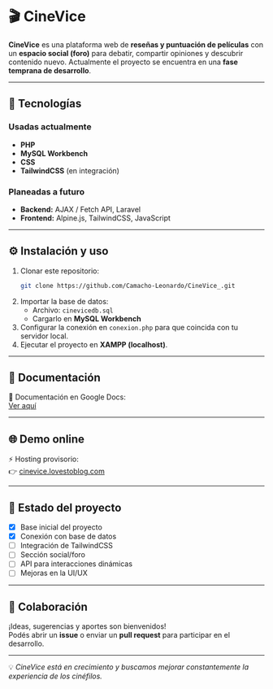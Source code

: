 # 🎬 CineVice

**CineVice** es una plataforma web de **reseñas y puntuación de películas** con un **espacio social (foro)** para debatir, compartir opiniones y descubrir contenido nuevo.
Actualmente el proyecto se encuentra en una **fase temprana de desarrollo**.

---

## 🚀 Tecnologías

### Usadas actualmente
- **PHP**
- **MySQL Workbench**
- **CSS**
- **TailwindCSS** (en integración)

### Planeadas a futuro
- **Backend:** AJAX / Fetch API, Laravel  
- **Frontend:** Alpine.js, TailwindCSS, JavaScript  

---

## ⚙️ Instalación y uso

1. Clonar este repositorio:  
   ```bash
   git clone https://github.com/Camacho-Leonardo/CineVice_.git
   ```
2. Importar la base de datos:  
   - Archivo: `cinevicedb.sql`  
   - Cargarlo en **MySQL Workbench**  
3. Configurar la conexión en `conexion.php` para que coincida con tu servidor local.  
4. Ejecutar el proyecto en **XAMPP (localhost)**.  

---

## 📂 Documentación

📖 Documentación en Google Docs:  
[Ver aquí](https://docs.google.com/document/d/1_JA3XGckDEz1qEgCIDn0fTZcBpckxiw_fAyb5duGedg/edit?usp=sharing)

---

## 🌐 Demo online

⚡ Hosting provisorio:  
👉 [cinevice.lovestoblog.com](http://cinevice.lovestoblog.com)

---

## 📌 Estado del proyecto

- [x] Base inicial del proyecto  
- [x] Conexión con base de datos  
- [ ] Integración de TailwindCSS  
- [ ] Sección social/foro  
- [ ] API para interacciones dinámicas  
- [ ] Mejoras en la UI/UX  

---

## 👥 Colaboración

¡Ideas, sugerencias y aportes son bienvenidos!  
Podés abrir un **issue** o enviar un **pull request** para participar en el desarrollo.

---

💡 _CineVice está en crecimiento y buscamos mejorar constantemente la experiencia de los cinéfilos._
